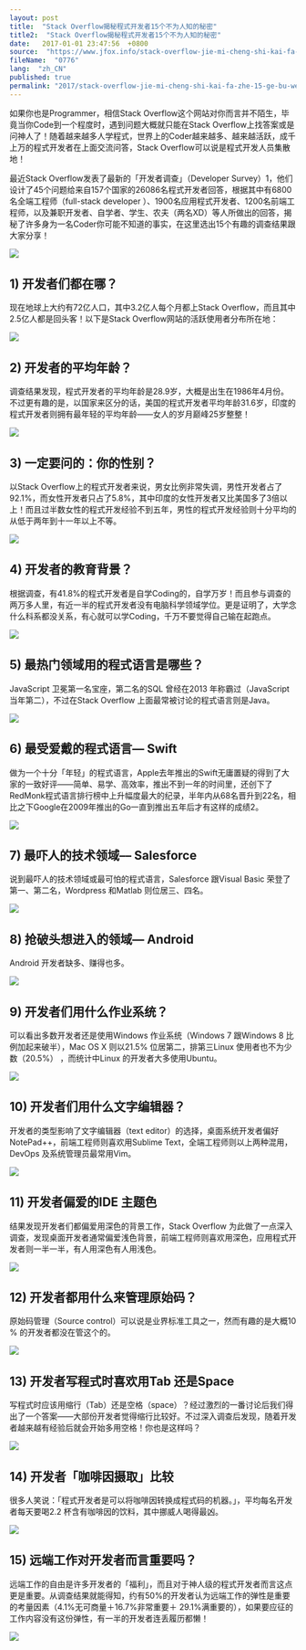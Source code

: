 ```yaml
---
layout: post
title:  "Stack Overflow揭秘程式开发者15个不为人知的秘密"
title2:  "Stack Overflow揭秘程式开发者15个不为人知的秘密"
date:   2017-01-01 23:47:56  +0800
source:  "https://www.jfox.info/stack-overflow-jie-mi-cheng-shi-kai-fa-zhe-15-ge-bu-wei-ren-zhi-de-mi-mi.html"
fileName:  "0776"
lang:  "zh_CN"
published: true
permalink: "2017/stack-overflow-jie-mi-cheng-shi-kai-fa-zhe-15-ge-bu-wei-ren-zhi-de-mi-mi.html"
---
```




如果你也是Programmer，相信Stack Overflow这个网站对你而言并不陌生，毕竟当你Code到一个程度时，遇到问题大概就只能在Stack Overflow上找答案或是问神人了！随着越来越多人学程式，世界上的Coder越来越多、越来越活跃，成千上万的程式开发者在上面交流问答，Stack Overflow可以说是程式开发人员集散地！

最近Stack Overflow发表了最新的「开发者调查」（Developer Survey）1，他们设计了45个问题给来自157个国家的26086名程式开发者回答，根据其中有6800名全端工程师（full-stack developer ）、1900名应用程式开发者、1200名前端工程师，以及兼职开发者、自学者、学生、农夫（两名XD）等人所做出的回答，揭秘了许多身为一名Coder你可能不知道的事实，在这里选出15个有趣的调查结果跟大家分享！

![](62020f6.png)

## 1) 开发者们都在哪？

现在地球上大约有72亿人口，其中3.2亿人每个月都上Stack Overflow，而且其中2.5亿人都是回头客！以下是Stack Overflow网站的活跃使用者分布所在地：

![](4831f4d.png)

## 2) 开发者的平均年龄？

调查结果发现，程式开发者的平均年龄是28.9岁，大概是出生在1986年4月份。不过更有趣的是，以国家来区分的话，美国的程式开发者平均年龄31.6岁，印度的程式开发者则拥有最年轻的平均年龄——女人的岁月巅峰25岁整整！

![](5afd0f3.png)

## 3) 一定要问的：你的性别？

以Stack Overflow上的程式开发者来说，男女比例非常失调，男性开发者占了92.1%，而女性开发者只占了5.8%，其中印度的女性开发者又比美国多了3倍以上！而且过半数女性的程式开发经验不到五年，男性的程式开发经验则十分平均的从低于两年到十一年以上不等。

![](bbfbe0b.png)

## 4) 开发者的教育背景？

根据调查，有41.8%的程式开发者是自学Coding的，自学万岁！而且参与调查的两万多人里，有近一半的程式开发者没有电脑科学领域学位。更是证明了，大学念什么科系都没关系，有心就可以学Coding，千万不要觉得自己输在起跑点。

![](21a9720.png)

## 5) 最热门领域用的程式语言是哪些？

JavaScript 卫冕第一名宝座，第二名的SQL 曾经在2013 年称霸过（JavaScript 当年第二），不过在Stack Overflow 上面最常被讨论的程式语言则是Java。

![](8bfefd8.png)

## 6) 最受爱戴的程式语言–– Swift

做为一个十分「年轻」的程式语言，Apple去年推出的Swift无庸置疑的得到了大家的一致好评——简单、易学、高效率，推出不到一年的时间里，还创下了RedMonk程式语言排行榜中上升幅度最大的纪录，半年内从68名晋升到22名，相比之下Google在2009年推出的Go一直到推出五年后才有这样的成绩2。

![](dcbbb4c.png)

## 7) 最吓人的技术领域–– Salesforce

说到最吓人的技术领域或最可怕的程式语言，Salesforce 跟Visual Basic 荣登了第一、第二名，Wordpress 和Matlab 则位居三、四名。

![](87877f3.png)

## 8) 抢破头想进入的领域–– Android

Android 开发者缺多、赚得也多。

![](d5d97cd.png)

## 9) 开发者们用什么作业系统？

可以看出多数开发者还是使用Windows 作业系统（Windows 7 跟Windows 8 比例加起来破半），Mac OS X 则以21.5% 位居第二，排第三Linux 使用者也不为少数（20.5%） ，而统计中Linux 的开发者大多使用Ubuntu。

![](4e38910.png)

## 10) 开发者们用什么文字编辑器？

开发者的类型影响了文字编辑器（text editor）的选择，桌面系统开发者偏好NotePad++，前端工程师则喜欢用Sublime Text，全端工程师则以上两种混用，DevOps 及系统管理员最常用Vim。

![](7ded4ad.png)

## 11) 开发者偏爱的IDE 主题色

结果发现开发者们都偏爱用深色的背景工作，Stack Overflow 为此做了一点深入调查，发现桌面开发者通常偏爱浅色背景，前端工程师则喜欢用深色，应用程式开发者则一半一半，有人用深色有人用浅色。

![](0a3cb93.png)

## 12) 开发者都用什么来管理原始码？

原始码管理（Source control）可以说是业界标准工具之一，然而有趣的是大概10 % 的开发者都没在管这个的。

![](7f50a2b.png)

## 13) 开发者写程式时喜欢用Tab 还是Space

写程式时应该用缩行（Tab）还是空格（space）？经过激烈的一番讨论后我们得出了一个答案——大部份开发者觉得缩行比较好。不过深入调查后发现，随着开发者越来越有经验后就会开始多用空格！你也是这样吗？

![](82d073b.png)

## 14) 开发者「咖啡因摄取」比较

很多人笑说：「程式开发者是可以将咖啡因转换成程式码的机器。」，平均每名开发者每天要喝2.2 杯含有咖啡因的饮料，其中挪威人喝得最凶。

![](3bd927f.png)

## 15) 远端工作对开发者而言重要吗？

远端工作的自由是许多开发者的「福利」，而且对于神人级的程式开发者而言这点更 ​​是重要。从调查结果就能得知，约有50%的开发者认为远端工作的弹性是重要的考量因素（4.1%无可商量＋16.7%非常重要＋ 29.1%满重要的），如果要应征的工作内容没有这份弹性，有一半的开发者连丢履历都懒！

![](d8e3309.png)
